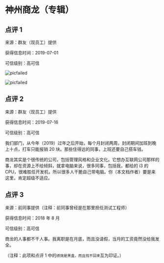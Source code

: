 # 神州商龙（专辑）

## 点评 1

来源：群友（现员工）提供

获得信息时间：2019-07-01

可信级别：高可信

![picfailed](https://github.com/superalm/bad-companies-tianjin/blob/master/img/shang-long/1-1.jpg)

![picfailed](https://github.com/superalm/bad-companies-tianjin/blob/master/img/shang-long/1-2.jpg)

## 点评 2

来源：群友（现员工）提供

获得信息时间：2019-07-16

可信级别：高可信

我们部门，从今年（2019）过年之后开始，每个月封闭两周，封闭期间加班到晚上十点，打车只能报销 20 块。那些住得远的同事，上班还要自己搭车钱。

商龙其实是个很传统的公司，包括管理风格和企业文化。它想办互联网公司那样的事，却在资源上不给倾斜，就拿电脑来说，很多同事，包括我，都给的 i3 的 CPU，很难胜任开发机，所以很多人干脆自己带电脑。你（本文档作者）要是来这里，肯定超级不适应。

## 点评 3

来源：前同事提供（注释：前同事曾经是在那里担任测试工程师）

获得信息时间：2018 年 8 月

可信级别：高可信

商龙的人事都不干人事。我离职是在月底，而且没请假，当月的工资竟然没给我发全。

（注释：此项和点评 1 中的`绩效是黑盒，而且找不回来`互为印证。）
